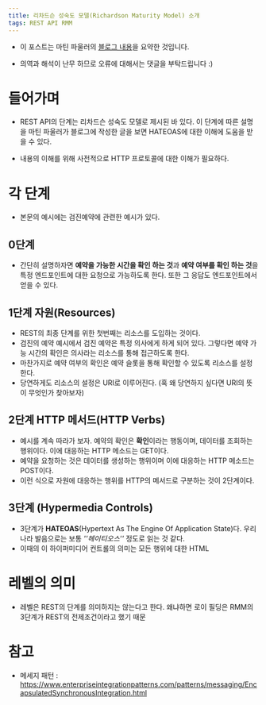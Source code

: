 ```yaml
---
title: 리차드슨 성숙도 모델(Richardson Maturity Model) 소개
tags: REST API RMM
---
```




- 이 포스트는 마틴 파울러의 [블로그 내용](https://martinfowler.com/articles/richardsonMaturityModel.html)을 요약한 것입니다.

- 의역과 해석이 난무 하므로 오류에 대해서는 댓글을 부탁드립니다 :)



# 들어가며

- REST API의 단계는 리차드슨 성숙도 모델로 제시된 바 있다. 이 단계에 따른 설명을 마틴 파울러가 블로그에 작성한 글을 보면 HATEOAS에 대한 이해에 도움을 받을 수 있다.

- 내용의 이해를 위해 사전적으로 HTTP 프로토콜에 대한 이해가 필요하다.

  

# 각 단계

- 본문의 예시에는 검진예약에 관련한 예시가 있다.

## 0단계

- 간단히 설명하자면 **예약을 가능한 시간을 확인 하는 것**과 **예약 여부를 확인 하는 것**을 특정 엔드포인트에 대한 요청으로 가능하도록 한다. 또한 그 응답도 엔드포인트에서 얻을 수 있다.

  

## 1단계 자원(Resources)

- REST의 최종 단계를 위한 첫번째는 리소스를 도입하는 것이다.
- 검진의 예약 예시에서 검진 예약은 특정 의사에게 하게 되어 있다. 그렇다면 예약 가능 시간의 확인은 의사라는 리소스를 통해 접근하도록 한다.
- 마찬가지로 예약 여부의 확인은 예약 슬롯을 통해 확인할 수 있도록 리소스를 설정한다.
- 당연하게도 리소스의 설정은 URI로 이루어진다. (혹 왜 당연하지 싶다면 URI의 뜻이 무엇인가 찾아보자)



## 2단계 HTTP 메서드(HTTP Verbs)

- 예시를 계속 따라가 보자. 예약의 확인은 **확인**이라는 행동이며, 데이터를 조회하는 행위이다. 이에 대응하는 HTTP 메소드는 GET이다.
- 예약을 요청하는 것은 데이터를 생성하는 행위이며 이에 대응하는 HTTP 메소드는 POST이다.
- 이런 식으로 자원에 대응하는 행위를 HTTP의 메서드로 구분하는 것이 2단계이다.



## 3단계 (Hypermedia Controls)

- 3단계가 **HATEOAS**(Hypertext As The Engine Of Application State)다. 우리나라 발음으로는 보통 _''헤이티오스''_ 정도로 읽는 것 같다.
- 이때의 이 하이퍼미디어 컨트롤의 의미는 모든 행위에 대한 HTML



# 레벨의 의미

- 레벨은 REST의 단계를 의미하지는 않는다고 한다. 왜냐하면 로이 필딩은 RMM의 3단계가 REST의 전제조건이라고 했기 때문



# 참고

- 메세지 패턴 : https://www.enterpriseintegrationpatterns.com/patterns/messaging/EncapsulatedSynchronousIntegration.html